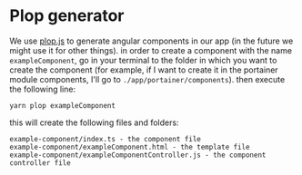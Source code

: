 # Plop generator

We use [plop.js](https://plopjs.com/) to generate angular components in our app (in the future we might use it for other things).
in order to create a component with the name `exampleComponent`, go in your terminal to the folder in which you want to create the component (for example, if I want to create it in the portainer module components, I'll go to `./app/portainer/components`). then execute the following line:

```
yarn plop exampleComponent
```

this will create the following files and folders:

```
example-component/index.ts - the component file
example-component/exampleComponent.html - the template file
example-component/exampleComponentController.js - the component controller file
```
